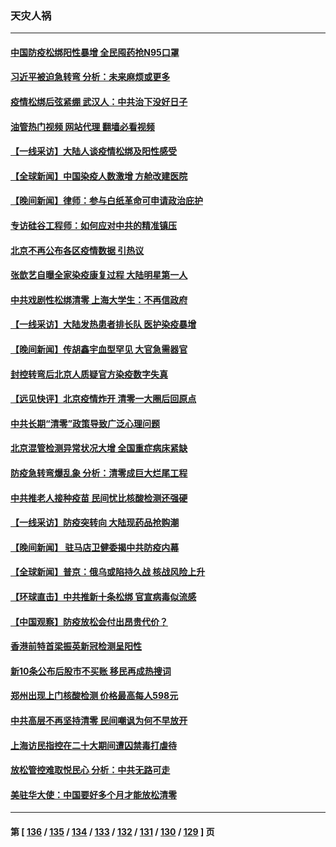 ### 天灾人祸
---
#### [中国防疫松绑阳性暴增 全民囤药抢N95口罩](../../pages/ncid280/n13882580.md?12112045) 
#### [习近平被迫急转弯 分析：未来麻烦或更多](../../pages/ncid280/n13881769.md?12112045) 
#### [疫情松绑后弦紧绷 武汉人：中共治下没好日子](../../pages/ncid280/n13882348.md?12112045) 
#### [油管热门视频 网站代理 翻墙必看视频](http://138.2.39.72:81/youtube.html?epic-marker?12112045)
#### [【一线采访】大陆人谈疫情松绑及阳性感受](../../pages/ncid280/n13882311.md?12112045) 
#### [【全球新闻】中国染疫人数激增 方舱改建医院](../../pages/ncid280/n13882285.md?12112045) 
#### [【晚间新闻】律师：参与白纸革命可申请政治庇护](../../pages/ncid280/n13882286.md?12112045) 
#### [专访硅谷工程师：如何应对中共的精准镇压](../../pages/ncid280/n13882021.md?12112045) 
#### [北京不再公布各区疫情数据 引热议](../../pages/ncid280/n13881948.md?12112045) 
#### [张歆艺自曝全家染疫康复过程 大陆明星第一人](../../pages/ncid280/n13881800.md?12112045) 
#### [中共戏剧性松绑清零 上海大学生：不再信政府](../../pages/ncid280/n13880836.md?12112045) 
#### [【一线采访】大陆发热患者排长队 医护染疫暴增](../../pages/ncid280/n13881640.md?12112045) 
#### [【晚间新闻】传胡鑫宇血型罕见 大官急需器官](../../pages/ncid280/n13881335.md?12112045) 
#### [封控转弯后北京人质疑官方染疫数字失真](../../pages/ncid280/n13881600.md?12112045) 
#### [【远见快评】北京疫情炸开 清零一大圈后回原点](../../pages/ncid280/n13881337.md?12112045) 
#### [中共长期“清零”政策导致广泛心理问题](../../pages/ncid280/n13881471.md?12112045) 
#### [北京混管检测异常状况大增 全国重症病床紧缺](../../pages/ncid280/n13881315.md?12112045) 
#### [防疫急转弯爆乱象 分析：清零成巨大烂尾工程](../../pages/ncid280/n13881020.md?12112045) 
#### [中共推老人接种疫苗 民间忧比核酸检测还强硬](../../pages/ncid280/n13881043.md?12112045) 
#### [【一线采访】防疫突转向 大陆现药品抢购潮](../../pages/ncid280/n13880837.md?12112045) 
#### [【晚间新闻】 驻马店卫健委揭中共防疫内幕](../../pages/ncid280/n13880955.md?12112045) 
#### [【全球新闻】普京：俄乌或陷持久战 核战风险上升](../../pages/ncid280/n13880954.md?12112045) 
#### [【环球直击】中共推新十条松绑 官宣病毒似流感](../../pages/ncid280/n13880956.md?12112045) 
#### [【中国观察】防疫放松会付出昂贵代价？](../../pages/ncid280/n13880827.md?12112045) 
#### [香港前特首梁振英新冠检测呈阳性](../../pages/ncid280/n13880843.md?12112045) 
#### [新10条公布后股市不买账 移民再成热搜词](../../pages/ncid280/n13880761.md?12112045) 
#### [郑州出现上门核酸检测 价格最高每人598元](../../pages/ncid280/n13880659.md?12112045) 
#### [中共高层不再坚持清零 民间嘲讽为何不早放开](../../pages/ncid280/n13880607.md?12112045) 
#### [上海访民指控在二十大期间遭囚禁毒打虐待](../../pages/ncid280/n13880662.md?12112045) 
#### [放松管控难取悦民心 分析：中共无路可走](../../pages/ncid280/n13880355.md?12112045) 
#### [美驻华大使：中国要好多个月才能放松清零](../../pages/ncid280/n13880375.md?12112045) 

---
#### 第 [ [136](./136.md?12112045) / [135](./135.md?12112045) / [134](./134.md?12112045) / [133](./133.md?12112045) / [132](./132.md?12112045) / [131](./131.md?12112045) / [130](./130.md?12112045) / [129](./129.md?12112045) ] 页
